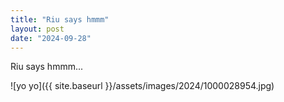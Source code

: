 ```yaml
---
title: "Riu says hmmm"
layout: post
date: "2024-09-28"
---
```


Riu says hmmm...

![yo yo]({{ site.baseurl }}/assets/images/2024/1000028954.jpg)
